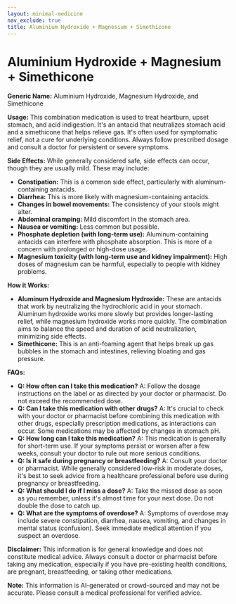 ```yaml
---
layout: minimal-medicine
nav_exclude: true
title: Aluminium Hydroxide + Magnesium + Simethicone
---
```


# Aluminium Hydroxide + Magnesium + Simethicone

**Generic Name:** Aluminium Hydroxide, Magnesium Hydroxide, and Simethicone

**Usage:** This combination medication is used to treat heartburn, upset stomach, and acid indigestion.  It's an antacid that neutralizes stomach acid and a simethicone that helps relieve gas.  It's often used for symptomatic relief, not a cure for underlying conditions.  Always follow prescribed dosage and consult a doctor for persistent or severe symptoms.

**Side Effects:**  While generally considered safe, side effects can occur, though they are usually mild.  These may include:

* **Constipation:**  This is a common side effect, particularly with aluminum-containing antacids.
* **Diarrhea:** This is more likely with magnesium-containing antacids.
* **Changes in bowel movements:**  The consistency of your stools might alter.
* **Abdominal cramping:**  Mild discomfort in the stomach area.
* **Nausea or vomiting:**  Less common but possible.
* **Phosphate depletion (with long-term use):**  Aluminum-containing antacids can interfere with phosphate absorption.  This is more of a concern with prolonged or high-dose usage.
* **Magnesium toxicity (with long-term use and kidney impairment):**  High doses of magnesium can be harmful, especially to people with kidney problems.

**How it Works:**

* **Aluminum Hydroxide and Magnesium Hydroxide:** These are antacids that work by neutralizing the hydrochloric acid in your stomach.  Aluminum hydroxide works more slowly but provides longer-lasting relief, while magnesium hydroxide works more quickly.  The combination aims to balance the speed and duration of acid neutralization, minimizing side effects.
* **Simethicone:** This is an anti-foaming agent that helps break up gas bubbles in the stomach and intestines, relieving bloating and gas pressure.

**FAQs:**

* **Q: How often can I take this medication?**  A: Follow the dosage instructions on the label or as directed by your doctor or pharmacist.  Do not exceed the recommended dose.
* **Q: Can I take this medication with other drugs?** A:  It's crucial to check with your doctor or pharmacist before combining this medication with other drugs, especially prescription medications, as interactions can occur.  Some medications may be affected by changes in stomach pH.
* **Q: How long can I take this medication?** A:  This medication is generally for short-term use.  If your symptoms persist or worsen after a few weeks, consult your doctor to rule out more serious conditions.
* **Q: Is it safe during pregnancy or breastfeeding?** A:  Consult your doctor or pharmacist.  While generally considered low-risk in moderate doses, it's best to seek advice from a healthcare professional before use during pregnancy or breastfeeding.
* **Q: What should I do if I miss a dose?** A:  Take the missed dose as soon as you remember, unless it's almost time for your next dose.  Do not double the dose to catch up.
* **Q: What are the symptoms of overdose?** A:  Symptoms of overdose may include severe constipation, diarrhea, nausea, vomiting, and changes in mental status (confusion).  Seek immediate medical attention if you suspect an overdose.


**Disclaimer:** This information is for general knowledge and does not constitute medical advice.  Always consult a doctor or pharmacist before taking any medication, especially if you have pre-existing health conditions, are pregnant, breastfeeding, or taking other medications.


**Note:** This information is AI-generated or crowd-sourced and may not be accurate. Please consult a medical professional for verified advice.